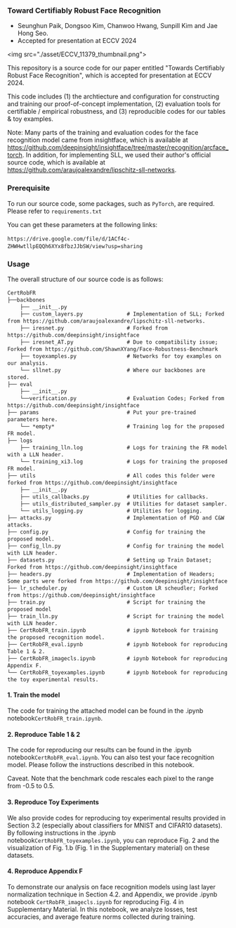 ### Toward Certifiably Robust Face Recognition

- Seunghun Paik, Dongsoo Kim, Chanwoo Hwang, Sunpill Kim and Jae Hong Seo.
- Accepted for presentation at ECCV 2024

<img src="./asset/ECCV_11379_thumbnail.png">

This repository is a source code for our paper entitled "Towards Certifiably Robust Face Recognition", which is accepted for presentation at ECCV 2024.

This code includes (1) the archtiecture and configuration for constructing and training our proof-of-concept implementation, (2) evaluation tools for certifiable / empirical robustness, and (3) reproducible codes for our tables & toy examples.

Note: Many parts of the training and evaluation codes for the face recognition model came from insightface, which is available at https://github.com/deepinsight/insightface/tree/master/recognition/arcface_torch. In addition, for implementing SLL, we used their author's official source code, which is available at https://github.com/araujoalexandre/lipschitz-sll-networks.

### Prerequisite

To run our source code, some packages, such as `PyTorch`, are required. Please refer to `requirements.txt`

You can get these parameters at the following links:

```https://drive.google.com/file/d/1ACf4c-ZHWHwtllpEQQh6XYx8fbzJJbSW/view?usp=sharing```


### Usage

The overall structure of our source code is as follows:

```
CertRobFR
├──backbones
    ├── __init__.py
    ├── custom_layers.py              # Implementation of SLL; Forked from https://github.com/araujoalexandre/lipschitz-sll-networks.
    ├── iresnet.py                    # Forked from https://github.com/deepinsight/insightface    
    ├── iresnet_AT.py                 # Due to compatibility issue; Forked from https://github.com/ShawnXYang/Face-Robustness-Benchmark
    ├── toyexamples.py                # Networks for toy examples on our analysis.
    └── sllnet.py                     # Where our backbones are stored.
├── eval                  
    ├── __init__.py
    └──verification.py                # Evaluation Codes; Forked from https://github.com/deepinsight/insightface
├── params                            # Put your pre-trained parameters here.
    └── *empty*                       # Training log for the proposed FR model.
├── logs                              
    ├── training_lln.log              # Logs for training the FR model with a LLN header.
    └── training_xi3.log              # Logs for training the proposed FR model.
├── utils                             # All codes this folder were forked from https://github.com/deepinsight/insightface
    ├── __init__.py
    ├── utils_callbacks.py            # Utilities for callbacks.
    ├── utils_distributed_sampler.py  # Utilities for dataset sampler.
    └── utils_logging.py              # Utilities for logging.
├── attacks.py                        # Implementation of PGD and C&W attacks.
├── config.py                         # Config for training the proposed model.
├── config_lln.py                     # Config for training the model with LLN header.
├── datasets.py                       # Setting up Train Dataset; Forked from https://github.com/deepinsight/insightface
├── headers.py                        # Implementation of Headers; Some parts were forked from https://github.com/deepinsight/insightface
├── lr_scheduler.py                   # Custom LR scheudler; Forked from https://github.com/deepinsight/insightface
├── train.py                          # Script for training the proposed model
├── train_lln.py                      # Script for training the model with LLN header.
├── CertRobFR_train.ipynb             # ipynb Notebook for training the proposed recognition model.
├── CertRobFR_eval.ipynb              # ipynb Notebook for reproducing Table 1 & 2.
├── CertRobFR_imagecls.ipynb          # ipynb Notebook for reproducing Appendix F.
└── CertRobFR_toyexamples.ipynb       # ipynb Notebook for reproducing the toy experimental results.
```

#### 1. Train the model

The code for training the attached model can be found in the .ipynb notebook`CertRobFR_train.ipynb`.

#### 2. Reproduce Table 1 & 2

The code for reproducing our results can be found in the .ipynb notebook`CertRobFR_eval.ipynb`. You can also test your face recognition model. Please follow the instructions described in this notebook.

Caveat. Note that the benchmark code rescales each pixel to the range from -0.5 to 0.5.

#### 3. Reproduce Toy Experiments

We also provide codes for reproducing toy experimental results provided in Section 3.2 (especially about classifiers for MNIST and CIFAR10 datasets). By following instructions in the .ipynb notebook`CertRobFR_toyexamples.ipynb`, you can reproduce Fig. 2 and the visualization of Fig. 1.b (Fig. 1 in the Supplementary material) on these datasets.

#### 4. Reproduce Appendix F

To demonstrate our analysis on face recognition models using last layer normalization technique in Section 4.2. and Appendix, we provide .ipynb notebook `CertRobFR_imagecls.ipynb` for reproducing Fig. 4 in Supplementary Material. In this notebook, we analyze losses, test accuracies, and average feature norms collected during training.
